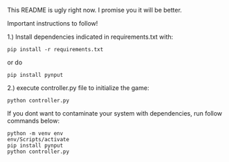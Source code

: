 This README is ugly right now. I promise you it will be better.

Important instructions to follow!

1.) Install dependencies indicated in requirements.txt with:

    pip install -r requirements.txt

or do

    
    pip install pynput

2.) execute controller.py file to initialize the game:

    python controller.py


If you dont want to contaminate your system with dependencies, run follow commands below:

    python -m venv env
    env/Scripts/activate
    pip install pynput
    python controller.py
